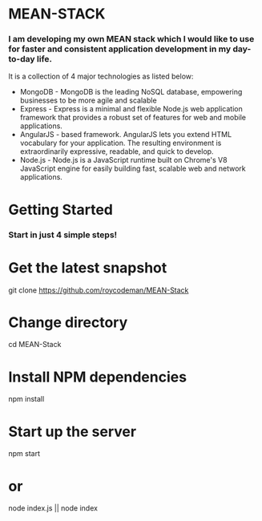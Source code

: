 # MEAN-STACK
### I am developing my own MEAN stack which I would like to use for faster and consistent application development in my day-to-day life. 

It is a collection of 4 major technologies as listed below:

* MongoDB - MongoDB is the leading NoSQL database, empowering businesses to be more agile and scalable
* Express - Express is a minimal and flexible Node.js web application framework that provides a robust set of features for web and mobile applications.
* AngularJS - based framework. AngularJS lets you extend HTML vocabulary for your application. The resulting environment is extraordinarily expressive, readable, and quick to develop.
* Node.js - Node.js is a JavaScript runtime built on Chrome's V8 JavaScript engine for easily building fast, scalable web and network applications.

# Getting Started
### Start in just 4 simple steps!

# Get the latest snapshot
git clone https://github.com/roycodeman/MEAN-Stack

# Change directory
cd MEAN-Stack

# Install NPM dependencies
npm install

# Start up the server
npm start
# or
node index.js || node index